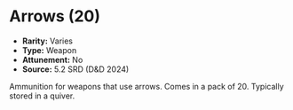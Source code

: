 # Arrows (20)

- **Rarity:** Varies
- **Type:** Weapon
- **Attunement:** No
- **Source:** 5.2 SRD (D&D 2024)

Ammunition for weapons that use arrows. Comes in a pack of 20. Typically stored in a quiver.
